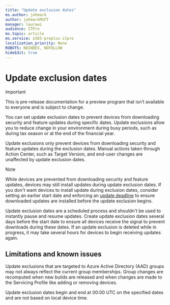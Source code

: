 ```yaml
---
title: "Update exclusion dates"
ms.author: johmark
author: johmarkMSFT
manager: laurawi
audience: ITPro
ms.topic: article
ms.service: o365-proplus-itpro
localization_priority: None
ROBOTS: NOINDEX, NOFOLLOW
hideEdit: true
---
```


# Update exclusion dates

> [!IMPORTANT]
> This is pre-release documentation for a preview program that isn’t available to everyone and is subject to change.

You can set update exclusion dates to prevent devices from downloading security and feature updates during specific dates. Update exclusions allow you to reduce change in your environment during busy periods, such as during tax season or at the end of the financial year.

Update exclusions only prevent devices from downloading security and feature updates during the exclusion dates. Manual actions taken through Action Center, such as Target Version, and end-user changes are unaffected by update exclusion dates.

> [!NOTE]
> While devices are prevented from downloading security and feature updates, devices may still install updates during update exclusion dates. If you don't want devices to install update during exclusion dates, consider setting an earlier start date and enforcing an [update deadline](update-deadline.md) to ensure downloaded updates are installed before the update exclusion begins.

Update exclusion dates are a scheduled process and shouldn't be used to instantly pause and resume updates. Create update exclusion dates several days before the start date to ensure all devices receive the signal to prevent downloads during these dates. If an update exclusion is deleted while in progress, it may take several hours for devices to begin receiving updates again.

## Limitations and known issues

Update exclusions that are targeted to Azure Active Directory (AAD) groups may not always reflect the current group memberships. Group changes are recomputed when new builds are released and when changes are made to the Servicing Profile like adding or removing devices.

<!--
When update exclusions are targeted to Azure Active Directory (AAD) groups, the devices impacted by the exclusion will reflect group membership when the exclusion was created. Exclusion dates won't impact users added to targeted AAD groups after the exclusion is created. Exclusion dates will still impact users that leave targeted AAD groups after the exclusion was created, unless the exclusion is deleted and re-created.
-->

Update exclusion dates begin and end at 00:00 UTC on the specified dates and are not based on local device time.
